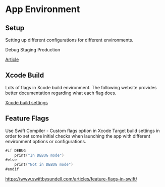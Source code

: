 # App Environment

## Setup
Setting up different configurations for different environments.

Debug
Staging
Production

[Article](https://sarunw.com/posts/how-to-set-up-ios-environments)


## Xcode Build

Lots of flags in Xcode build environment. The following website provides better documentation regarding what each flag does.

[Xcode build settings](https://xcodebuildsettings.com/)

## Feature Flags

Use Swift Compiler - Custom flags option in Xcode Target build settings in order to set some initial checks when launching the app with different environment options or configurations.

```swift
#if DEBUG
	print("In DEBUG mode")
#else
	print("Not in DEBUG mode")
#endif
```

https://www.swiftbysundell.com/articles/feature-flags-in-swift/